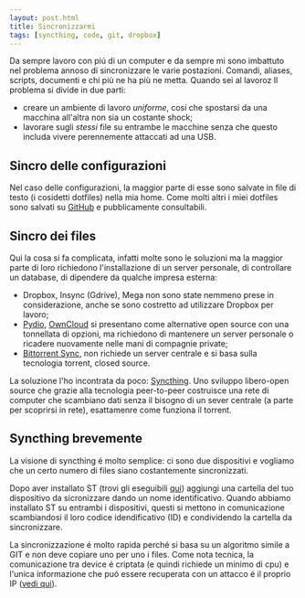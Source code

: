 ```yaml
---
layout: post.html
title: Sincronizzarmi
tags: [syncthing, code, git, dropbox]
---
```


Da sempre lavoro con piú di un computer e da sempre mi sono imbattuto nel
problema annoso di sincronizzare le varie postazioni.
Comandi, aliases, scripts, documenti e chi più ne ha più ne metta.
Quando sei al lavoroz
Il problema si divide in due parti:

- creare un ambiente di lavoro *uniforme*, cosí che spostarsi da una
  macchina all'altra non sia un costante shock;
- lavorare sugli *stessi* file su entrambe le macchine senza che questo
  includa vivere perennemente attaccati ad una USB.

## Sincro delle configurazioni

Nel caso delle configurazioni, la maggior parte di esse sono salvate in
file di testo (i cosidetti dotfiles) nella mia home.
Come molti altri i miei dotfiles sono salvati su
[GitHub](https://github.com/cinghiopinghio/config-files) e
pubblicamente consultabili.

## Sincro dei files

Qui la cosa si fa complicata, infatti molte sono le soluzioni ma la maggior
parte di loro richiedono l'installazione di un server personale, di
controllare un database, di dipendere da qualche impresa esterna:

- Dropbox, Insync (Gdrive), Mega non sono state nemmeno prese in
  considerazione, anche se sono costretto ad utilizzare Dropbox per lavoro;
- [Pydio](https://pyd.io/), [OwnCloud](www.owncloud.org) si presentano come
  alternative open source con una tonnellata di opzioni, ma richiedono
  di mantenere un server personale o ricadere nuovamente nelle mani di
  compagnie private;
- [Bittorrent Sync](http://www.getsync.com), non richiede un server
  centrale e si basa sulla tecnologia torrent, closed source.

La soluzione l'ho incontrata da poco: [Syncthing](http://syncthing.net/).
Uno sviluppo libero-open source che grazie alla tecnologia peer-to-peer
costruisce una rete di computer che scambiano dati senza il bisogno di un
sever centrale (a parte per scoprirsi in rete), esattamenre come funziona
il torrent.

## Syncthing brevemente

La visione di syncthing é molto semplice: ci sono due dispositivi e vogliamo
che un certo numero di files siano costantemente sincronizzati.

Dopo aver installato ST (trovi gli eseguibili 
[qui](https://github.com/syncthing/syncthing/releases)) 
aggiungi una cartella del tuo dispositivo da sicronizzare dando un nome
identificativo.
Quando abbiamo installato ST su entrambi i
dispositivi, questi si mettono in comunicazione scambiandosi il loro
codice idendificativo (ID) e condividendo la cartella da sincronizzare.

La sincronizzazione é molto rapida perché si basa su un algoritmo simile a GIT
e non deve copiare uno per uno i files.
Come nota tecnica, la comunicazione tra device é criptata (e quindi richiede
un minimo di cpu) e l'unica informazione che puó essere recuperata con un
attacco é il proprio IP 
([vedi qui](https://github.com/syncthing/syncthing/wiki/Information-Leakage)).

